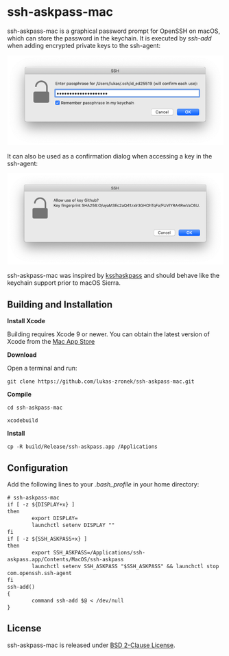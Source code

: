 # ssh-askpass-mac

ssh-askpass-mac is a graphical password prompt for OpenSSH on macOS, which can store the password in the keychain. It is executed by _ssh-add_ when adding encrypted private keys to the ssh-agent:

![screenshot](https://github.com/lukas-zronek/screenshots/blob/master/ssh-askpass-mac/passphrase.png  "Screenshot of ssh-askpass-mac")

It can also be used as a confirmation dialog when accessing a key in the ssh-agent:

![screenshot](https://github.com/lukas-zronek/screenshots/blob/master/ssh-askpass-mac/confirmation.png  "Screenshot of ssh-askpass-mac")

ssh-askpass-mac was inspired by [ksshaskpass](https://github.com/KDE/ksshaskpass) and should behave like the keychain support prior to macOS Sierra.

## Building and Installation

**Install Xcode**

Building requires Xcode 9 or newer. You can obtain the latest version of Xcode from the [Mac App Store](https://itunes.apple.com/us/app/xcode/id497799835)

**Download**

Open a terminal and run:
```
git clone https://github.com/lukas-zronek/ssh-askpass-mac.git
```

**Compile**
```
cd ssh-askpass-mac
```

```
xcodebuild
```

**Install**

```
cp -R build/Release/ssh-askpass.app /Applications
```

## Configuration

Add the following lines to your _.bash_profile_ in your home directory:

```
# ssh-askpass-mac
if [ -z ${DISPLAY+x} ]
then
        export DISPLAY=
        launchctl setenv DISPLAY ""
fi
if [ -z ${SSH_ASKPASS+x} ]
then
        export SSH_ASKPASS=/Applications/ssh-askpass.app/Contents/MacOS/ssh-askpass
        launchctl setenv SSH_ASKPASS "$SSH_ASKPASS" && launchctl stop com.openssh.ssh-agent
fi
ssh-add()
{
        command ssh-add $@ < /dev/null
}
```

## License

ssh-askpass-mac is released under [BSD 2-Clause License](https://github.com/lukas-zronek/ssh-askpass-mac/blob/master/LICENSE).
